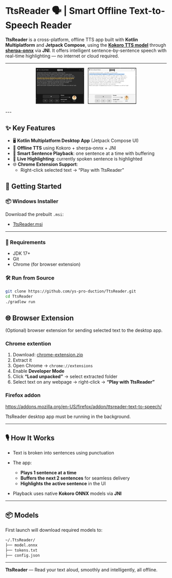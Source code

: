# TtsReader 🗣️ | Smart Offline Text-to-Speech Reader

**TtsReader** is a cross-platform, offline TTS app built with **Kotlin Multiplatform** and **Jetpack Compose**, using the **[Kokoro TTS model](https://huggingface.co/hexgrad/Kokoro-82M)** through **[sherpa-onnx](https://github.com/k2-fsa/sherpa-onnx)** via **JNI**. It offers intelligent sentence-by-sentence speech with real-time highlighting — no internet or cloud required.

---

<p align="center">
  <img src="screenshots/img_1.png" alt="TtsReader UI" width="30%" />
  &nbsp;
  <img src="screenshots/img_2.png" alt="Chrome Extension Context Menu" width="30%" />
</p>
---

## ✨ Key Features

- 🖥️ **Kotlin Multiplatform Desktop App** (Jetpack Compose UI)
- 🎤 **Offline TTS** using Kokoro + sherpa-onnx + JNI
- 📖 **Smart Sentence Playback**: one sentence at a time with buffering
- 🔦 **Live Highlighting**: currently spoken sentence is highlighted
- 🌐 **Chrome Extension Support**:
  - Right-click selected text → “Play with TtsReader”


## 🚀 Getting Started


### 📦 Windows Installer

Download the prebuilt `.msi`:

* [TtsReader.msi](https://github.com/ys-pro-duction/TtsReader/releases)

---
### 🔧 Requirements

- JDK 17+
- Git
- Chrome (for browser extension)

### 🛠 Run from Source

```bash
git clone https://github.com/ys-pro-duction/TtsReader.git
cd TtsReader
./gradlew run
````


## 🌐 Browser Extension

(Optional) browser extension for sending selected text to the desktop app.

### Chrome extention

1. Download: [chrome-extension.zip](https://github.com/ys-pro-duction/TtsReader/releases)
2. Extract it
3. Open Chrome → `chrome://extensions`
4. Enable **Developer Mode**
5. Click **“Load unpacked”** → select extracted folder
6. Select text on any webpage → right-click → **“Play with TtsReader”**

### Firefox addon
https://addons.mozilla.org/en-US/firefox/addon/ttsreader-text-to-speech/

TtsReader desktop app must be running in the background.

---

## 🎙️ How It Works

* Text is broken into sentences using punctuation
* The app:

    * **Plays 1 sentence at a time**
    * **Buffers the next 2 sentences** for seamless delivery
    * **Highlights the active sentence** in the UI
* Playback uses native **Kokoro ONNX** models via **JNI**

---

## 📦 Models

First launch will download required models to:

```
~/.TtsReader/
├── model.onnx
├── tokens.txt
├── config.json
```

---


**TtsReader** — Read your text aloud, smoothly and intelligently, all offline.

